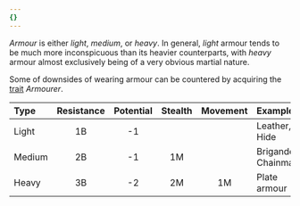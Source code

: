 ```yaml
---
{}
---
```

   
_Armour_ is either _light_, _medium_, or _heavy_. In general, _light_ armour tends to be much more inconspicuous than its heavier counterparts, with _heavy_ armour almost exclusively being of a very obvious martial nature.   
   
Some of downsides of wearing armour can be countered by acquiring the [trait](/not_created.md) _Armourer_.   
   
| Type   | Resistance | Potential | Stealth | Movement | Examples            |   
|:------ |:----------:|:---------:|:-------:|:--------:|:------------------- |   
| Light  |     1B     |    -1     |         |          | Leather, Hide       |   
| Medium |     2B     |    -1     |   1M    |          | Brigande, Chainmail |   
| Heavy  |     3B     |    -2     |   2M    |    1M    | Plate armour        |